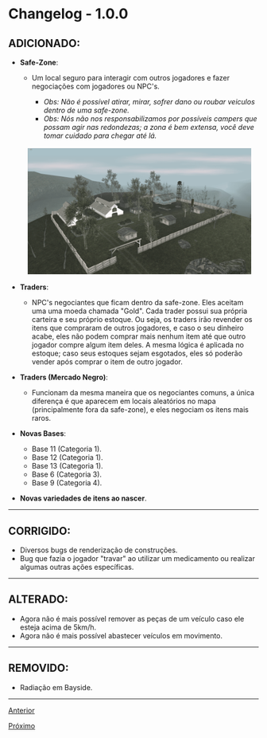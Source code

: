 # Changelog - 1.0.0

## **ADICIONADO**:

- **Safe-Zone**:

  - Um local seguro para interagir com outros jogadores e fazer negociações com jogadores ou NPC's.
   
    - _Obs: Não é possível atirar, mirar, sofrer dano ou roubar veiculos dentro de uma safe-zone._
    - _Obs: Nós não nos responsabilizamos por possíveis campers que possam agir nas redondezas; a zona é bem extensa, você deve tomar cuidado para chegar até lá._
  
  <br>

  <div align="center">
    <img src="./images/1.png" width=450 alt="Imagem da safe-zone"/>
  <div/>

- **Traders**:

  - NPC's negociantes que ficam dentro da safe-zone. Eles aceitam uma uma moeda chamada "Gold".
    Cada trader possui sua própria carteira e seu próprio estoque. Ou seja, os traders irão revender os itens que compraram de outros jogadores, e caso o seu dinheiro acabe, eles não podem comprar mais nenhum item até que outro jogador compre algum item deles. A mesma lógica é aplicada no estoque; caso seus estoques sejam esgotados, eles só poderão vender após comprar o item de outro jogador.

- **Traders (Mercado Negro)**:

  - Funcionam da mesma maneira que os negociantes comuns, a única diferença é que aparecem em locais aleatórios no mapa (principalmente fora da safe-zone), e eles negociam os itens mais raros.

- **Novas Bases**:
  - Base 11 (Categoria 1).
  - Base 12 (Categoria 1).
  - Base 13 (Categoria 1).
  - Base 6 (Categoria 3).
  - Base 9 (Categoria 4).

- **Novas variedades de itens ao nascer**.
---

## **CORRIGIDO**:

- Diversos bugs de renderização de construções.
- Bug que fazia o jogador "travar" ao utilizar um medicamento ou realizar algumas outras ações específicas.

---

## **ALTERADO**:

- Agora não é mais possível remover as peças de um veículo caso ele esteja acima de 5km/h.
- Agora não é mais possível abastecer veículos em movimento.

---

## **REMOVIDO**:

- Radiação em Bayside.

---

[Anterior](https://google.com)

[Próximo](https://google.com)
